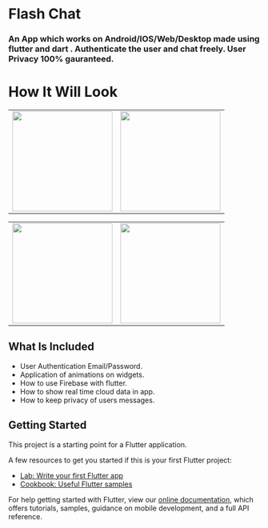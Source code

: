 # Flash Chat
### An App which works on Android/IOS/Web/Desktop made using flutter and dart . Authenticate the user and chat freely. **User Privacy** 100% gauranteed.</p>


# How It Will Look
<table>
  <tr><td><img align="center" width=200" src="https://user-images.githubusercontent.com/55774240/123654705-f2a55380-d84b-11eb-8f78-8c46c57e035f.jpg"/></td>
    <td><img align="center" width=200" src="https://user-images.githubusercontent.com/55774240/123654986-3a2bdf80-d84c-11eb-9f8a-0b81ce6caf85.jpg"/></td>
</tr></table><table><tr>
  <td><img align="center" width=200" src="https://user-images.githubusercontent.com/55774240/123655002-3c8e3980-d84c-11eb-8bec-14ca78ad5419.jpg"/></td>
  <td><img align="center" width=200" src="https://user-images.githubusercontent.com/55774240/123655017-3f892a00-d84c-11eb-8941-5d0207ff1029.jpg"/></td></tr>
</table>

## What Is Included 
- User Authentication Email/Password.
- Application of animations on widgets.
- How to use Firebase with flutter.
- How to show real time cloud data in app.
- How to keep privacy of users messages.

## Getting Started

This project is a starting point for a Flutter application.

A few resources to get you started if this is your first Flutter project:

- [Lab: Write your first Flutter app](https://flutter.dev/docs/get-started/codelab)
- [Cookbook: Useful Flutter samples](https://flutter.dev/docs/cookbook)

For help getting started with Flutter, view our
[online documentation](https://flutter.dev/docs), which offers tutorials,
samples, guidance on mobile development, and a full API reference.
